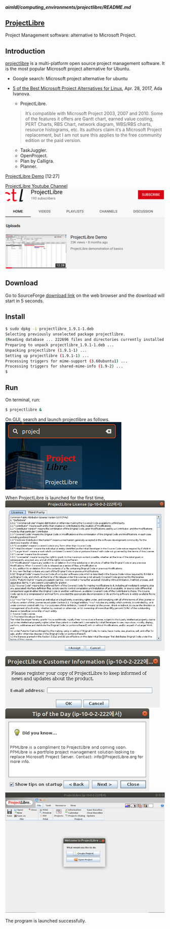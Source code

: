 ##### aimldl/computing_environments/projectlibre/README.md

## [ProjectLibre](https://www.projectlibre.com/)
Project Management software: alternative to Microsoft Project.

## Introduction
[projectlibre](https://www.projectlibre.com/) is a multi-platform open source project management software. It is the most popular Microsoft project alternative for Ubuntu.

* Google search: Microsoft project alternative for ubuntu
* [5 of the Best Microsoft Project Alternatives for Linux](https://www.maketecheasier.com/microsoft-project-alternatives-for-linux/), Apr. 28, 2017, Ada Ivanova.
  * ProjectLibre. 
  
  > It’s compatible with Microsoft Project 2003, 2007 and 2010. Some of the features it offers are Gantt chart, earned value costing, PERT Charts, RBS Chart, network diagram, WBS/RBS charts, resource histograms, etc. Its authors claim it’s a Microsoft Project replacement, but I am not sure this applies to the free community edition or the paid version.
  
  * TaskJuggler.
  * OpenProject.
  * Plan by Calligra.
  * Planner.

[ProjectLibre Demo](https://youtu.be/9xwR4JCBaIU) [12:27]

[ProjectLibre Youtube Channel](https://www.youtube.com/channel/UCpvll2xkdgLkj9cWQ2hm4PA)
<img src='images/ProjectLibre-Youtube_channel.png'>

## Download
Go to SourceForge [download link](https://sourceforge.net/projects/projectlibre/files/latest/download) on the web browser and the download will start in 5 seconds.

## Install
```bash
$ sudo dpkg -i projectlibre_1.9.1-1.deb 
Selecting previously unselected package projectlibre.
(Reading database ... 222696 files and directories currently installed.)
Preparing to unpack projectlibre_1.9.1-1.deb ...
Unpacking projectlibre (1.9.1-1) ...
Setting up projectlibre (1.9.1-1) ...
Processing triggers for mime-support (3.60ubuntu1) ...
Processing triggers for shared-mime-info (1.9-2) ...
$
```
## Run
On terminal, run:
```bash
$ projectlibre &
```
On GUI, search and launch projectlibre as follows.
<img src='images/ProjectLibre-Launch.png'>

When ProjectLibre is launched for the first time,
<img src='images/ProjectLibre-License.png'>

<img src='images/ProjectLibre-email_address.png'>

<img src='images/ProjectLibre-tip_of_the_day.png'>

<img src='images/ProjectLibre-Launched_successfully.png'>

The program is launched successfully.
